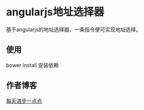 # angularjs地址选择器
基于angularjs的地址选择器，一条指令便可实现地址选择。
## 使用
bower install 安装依赖
## 作者博客
[每天进步一点点](http://www.ddhigh.com "每天进步一点点")
